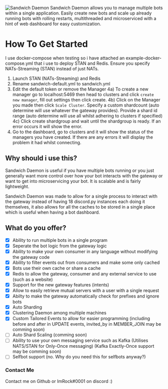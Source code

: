 
![Sandwich Daemon](https://raw.githubusercontent.com/TheRockettek/Sandwich-Daemon/master/web/static/daemon-icon.svg)
Sandwich Daemon allows you to manage multiple bots within a single application. Easily create new bots and scale up already running bots with rolling restarts, multithreaded and microserviced with a hint of web dashboard for easy customization.

# How To Get Started
I use docker-compose when testing so i have attached an example-docker-compose.yml that i use to deploy STAN and Redis. Ensure you specify NATs-Streaming (STAN) instead of just NATs.

1) Launch STAN (NATs-Streaming) and Redis
2) Rename sandwich-default.yml to sandwich.yml
3) Edit the default token or remove the Manager
4a) To create a new manager go to localhost:5469 then head to clusters and click `create new manager`, fill out settings then click create.
4b) Click on the Manager you made then click `Scale Cluster`. Specify a custom shardcount (auto determine will use whatever the gateway provides). Provide a shard id range (auto determine will use all whilst adhering to clusters if specified)
4c) Click create shardgroup and wait until the shardgroup is ready. If an error occurs it will show the error.
5) Go to the dashboard, go to clusters and it will show the status of the managers you have created. If there are any errors it will display the problem it had whilst connecting.

## Why should i use this?
Sandwich Daemon is useful if you have multiple bots running or you just generally want more control over how your bot interacts with the gateway or want to get into microservicing your bot. It is scalable and is fairly lightweight.

Sandwich Daemon was made to allow for a single process to interact with the gateway instead of having 18 discord.py instances each doing it themselves, it also allows for all the caches to be stored in a single place which is useful when having a bot dashboard.

## What do you offer?
- [x] Ability to run multiple bots in a single program
- [x] Seperate the bot logic from the gateway logic
- [x] Ability to make your own consumer in any language without modifying the gateway code
- [x] Ability to filter events out from consumers and make some only cached
- [x] Bots use their own cache or share a cache
- [x] Redis to allow the gateway, consumer and any external service to use (such as a website)
- [x] Support for the new gateway features (intents)
- [x] Allow to easily retrieve mutual servers with a user with a single request
- [x] Abilty to make the gateway automatically check for prefixes and ignore bots
- [x] Auto Sharding
- [x] Clustering Daemon among multiple machines
- [x] Custom Tailored Events to allow for easier programming (including before and after in UPDATE events, invited_by in MEMBER_JOIN may be comming soon)
- [ ] Auto Shard Scaling (comming soon)
- [ ] Ability to use your own messaging service such as Kafka (Utilises NATS/STAN for Only-Once messaging) (Kafka Exactly-Once support may be comming soon)
- [ ] Selfbot support (no. Why do you need this for selfbots anyway?)

### Contact Me
Contact me on Github or ImRock#0001 on discord :)